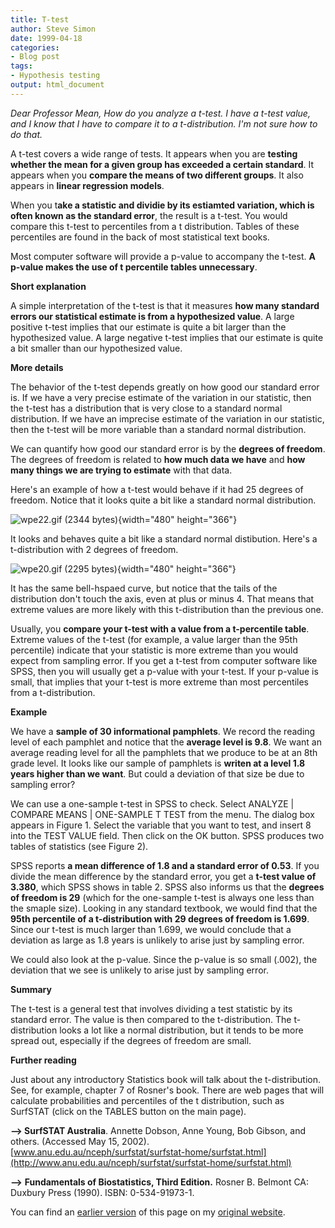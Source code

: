 ```yaml
---
title: T-test
author: Steve Simon
date: 1999-04-18
categories:
- Blog post
tags:
- Hypothesis testing
output: html_document
---
```

*Dear Professor Mean, How do you analyze a t-test. I have a t-test
value, and I know that I have to compare it to a t-distribution. I\'m
not sure how to do that.*

A t-test covers a wide range of tests. It appears when you are **testing
whether the mean for a given group has exceeded a certain standard**. It
appears when you **compare the means of two different groups**. It also
appears in **linear regression models**.

When you t**ake a statistic and dividie by its estiamted variation,
which is often known as the standard error**, the result is a t-test.
You would compare this t-test to percentiles from a t distribution.
Tables of these percentiles are found in the back of most statistical
text books.

Most computer software will provide a p-value to accompany the t-test.
**A p-value makes the use of t percentile tables unnecessary**.

**Short explanation**

A simple interpretation of the t-test is that it measures **how many
standard errors our statistical estimate is from a hypothesized value**.
A large positive t-test implies that our estimate is quite a bit larger
than the hypothesized value. A large negative t-test implies that our
estimate is quite a bit smaller than our hypothesized value.

**More details**

The behavior of the t-test depends greatly on how good our standard
error is. If we have a very precise estimate of the variation in our
statistic, then the t-test has a distribution that is very close to a
standard normal distribution. If we have an imprecise estimate of the
variation in our statistic, then the t-test will be more variable than a
standard normal distribution.

We can quantify how good our standard error is by the **degrees of
freedom**. The degrees of freedom is related to **how much data we
have** and **how many things we are trying to estimate** with that data.

Here\'s an example of how a t-test would behave if it had 25 degrees of
freedom. Notice that it looks quite a bit like a standard normal
distribution.

![wpe22.gif (2344 bytes)](../03/images/ttest21.gif){width="480"
height="366"}

It looks and behaves quite a bit like a standard normal distibution.
Here\'s a t-distribution with 2 degrees of freedom.

![wpe20.gif (2295 bytes)](../03/images/ttest22.gif){width="480"
height="366"}

It has the same bell-hspaed curve, but notice that the tails of the
distribution don\'t touch the axis, even at plus or minus 4. That means
that extreme values are more likely with this t-distribution than the
previous one.

Usually, you **compare your t-test with a value from a t-percentile
table**. Extreme values of the t-test (for example, a value larger than
the 95th percentile) indicate that your statistic is more extreme than
you would expect from sampling error. If you get a t-test from computer
software like SPSS, then you will usually get a p-value with your
t-test. If your p-value is small, that implies that your t-test is more
extreme than most percentiles from a t-distribution.

**Example**

We have a **sample of 30 informational pamphlets**. We record the
reading level of each pamphlet and notice that the **average level is
9.8**. We want an average reading level for all the pamphlets that we
produce to be at an 8th grade level. It looks like our sample of
pamphlets is **writen at a level 1.8 years higher than we want**. But
could a deviation of that size be due to sampling error?

We can use a one-sample t-test in SPSS to check. Select ANALYZE \|
COMPARE MEANS \| ONE-SAMPLE T TEST from the menu. The dialog box appears
in Figure 1. Select the variable that you want to test, and insert 8
into the TEST VALUE field. Then click on the OK button. SPSS produces
two tables of statistics (see Figure 2).

SPSS reports **a mean difference of 1.8 and a standard error of 0.53**.
If you divide the mean difference by the standard error, you get a
**t-test value of 3.380**, which SPSS shows in table 2. SPSS also
informs us that the **degrees of freedom is 29** (which for the
one-sample t-test is always one less than the smaple size). Looking in
any standard textbook, we would find that the **95th percentile of a
t-distribution with 29 degrees of freedom is 1.699**. Since our t-test
is much larger than 1.699, we would conclude that a deviation as large
as 1.8 years is unlikely to arise just by sampling error.

We could also look at the p-value. Since the p-value is so small (.002),
the deviation that we see is unlikely to arise just by sampling error.

**Summary**

The t-test is a general test that involves dividing a test statistic by
its standard error. The value is then compared to the t-distribution.
The t-distribution looks a lot like a normal distribution, but it tends
to be more spread out, especially if the degrees of freedom are small.

**Further reading**

Just about any introductory Statistics book will talk about the
t-distribution. See, for example, chapter 7 of Rosner\'s book. There are
web pages that will calculate probabilities and percentiles of the t
distribution, such as SurfSTAT (click on the TABLES button on the main
page).

**\--\> SurfSTAT Australia**. Annette Dobson, Anne Young, Bob Gibson,
and others. (Accessed May 15, 2002).
[www.anu.edu.au/nceph/surfstat/surfstat-home/surfstat.html](http://www.anu.edu.au/nceph/surfstat/surfstat-home/surfstat.html)

**\--\>** **Fundamentals of Biostatistics, Third Edition.** Rosner B.
Belmont CA: Duxbury Press (1990). ISBN: 0-534-91973-1.

You can find an [earlier version][sim1] of this page on my [original website][sim2].

[sim1]: http://www.pmean.com/99/ttest.html
[sim2]: http://www.pmean.com/original_site.html
